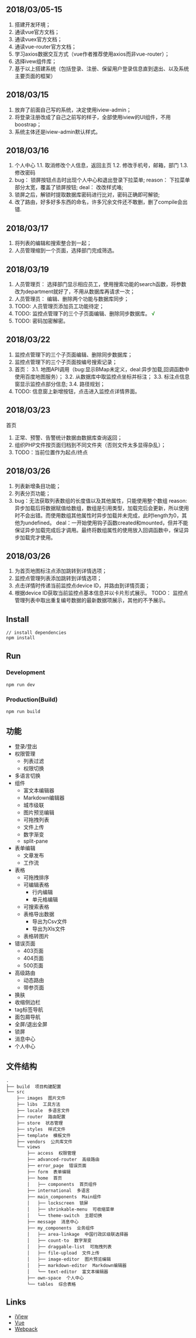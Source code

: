 ## 2018/03/05-15
1. 搭建开发环境；
2. 通读vue官方文档；
3. 通读vuex官方文档；
4. 通读vue-router官方文档；
5. 学习axios数据交互方式（vue作者推荐使用axios而非vue-router）；
6. 选择ivew组件库；
7. 基于以上搭建系统（包括登录、注册、保留用户登录信息直到退出、以及系统主要页面的框架）

## 2018/03/15
1. 放弃了前面自己写的系统，决定使用iview-admin；
2. 将登录注册改成了自己之前写的样子，全部使用iview的UI组件，不用boostrap；
3. 系统主体还是iview-admin默认样式。

## 2018/03/16
1. 个人中心
1.1. 取消修改个人信息，返回主页
1.2. 修改手机号，邮箱，部门
1.3. 修改密码
2. bug： 锁屏按钮点击时出现个人中心和退出登录下拉菜单;
   reason： 下拉菜单部分太宽，覆盖了锁屏按钮;
   deal： 改改样式咯;
3. 锁屏之后，解锁时提取数据库密码进行比对，密码正确即可解锁;
4. 改了路由，好多好多东西的命名，许多冗余文件还不敢删，删了compile会出错.

## 2018/03/17
1. 将列表的编辑和搜索整合到一起；
2. 人员管理缩到一个页面，选择部门完成筛选。

## 2018/03/19
1. 人员管理页： 选择部门显示相应员工，使用搜索功能的search函数，将参数改为department就好了，不用从数据库再请求一次；
2. 人员管理员： 编辑、删除两个功能与数据库同步；
3. TODO: 人员管理页添加员工功能待定；
4. TODO: 监控点管理下的三个子页面编辑、删除同步数据库。 <span style="color: green; font-size: bolder">√</span>
5. TODO: 密码加密解密。

## 2018/03/22
1. 监控点管理下的三个子页面编辑、删除同步数据库；
2. 监控点管理下的三个子页面按编号搜索记录；
3. 首页： 
    3.1. 地图API调用（bug:显示BMap未定义，deal:异步加载,回调函数中使用百度地图服务）；
    3.2. 从数据库中取监控点坐标并标注；
    3.3. 标注点信息窗显示监控点部分信息;
    3.4. 路径规划；
4. TODO: 信息窗上新增按钮，点击进入监控点详情界面。

## 2018/03/23
首页
1. 正常、预警、告警统计数据由数据库查询返回；
2. 组织PHP文件按页面归档到不同文件夹（否则文件太多显得杂乱）；
3. TODO：当前位置作为起点/终点

## 2018/03/26
1. 列表新增条目功能；
2. 列表分页功能；
3. bug：无法获取列表数组的长度值以及其他属性，只能使用整个数组
   reason: 异步加载后将数据赋值给数组，数组是引用类型，加载完后会更新，所以使用时不会出错。而使用数组其他属性时异步加载并未完成，此时length为0，其他为undefined。
   deal：一开始使用钩子函数created和mounted，但并不能保证异步加载完成后才调用。最终将数组属性的使用放入回调函数中，保证异步加载完才使用。

## 2018/03/26
1. 为首页地图标注点添加跳转到详情选项；
2. 监控点管理列表添加跳转到详情选项；
3. 点击详情时传递当前监控点device ID，并路由到详情页面；
4. 根据device ID获取当前监控点基本信息并以卡片形式展示。
TODO： 监控点管理列表中取出重复编号数据的最新数据项展示，其他的不予展示。

## Install
```bush
// install dependencies
npm install
```
## Run
### Development
```bush
npm run dev
```
### Production(Build)
```bush
npm run build
```

## 功能

- 登录/登出
- 权限管理
    - 列表过滤
    - 权限切换
- 多语言切换
- 组件
    - 富文本编辑器
    - Markdown编辑器
    - 城市级联
    - 图片预览编辑
    - 可拖拽列表
    - 文件上传
    - 数字渐变
    - split-pane
- 表单编辑
    - 文章发布
    - 工作流
- 表格
    - 可拖拽排序
    - 可编辑表格
        - 行内编辑
        - 单元格编辑
    - 可搜索表格
    - 表格导出数据
        - 导出为Csv文件
        - 导出为Xls文件
    - 表格转图片
- 错误页面
    - 403页面
    - 404页面
    - 500页面
- 高级路由
    - 动态路由
    - 带参页面
- 换肤
- 收缩侧边栏
- tag标签导航
- 面包屑导航
- 全屏/退出全屏
- 锁屏
- 消息中心
- 个人中心

## 文件结构
```shell
.
├── build  项目构建配置
└── src
    ├── images  图片文件
    ├── libs  工具方法
    ├── locale  多语言文件
    ├── router  路由配置
    ├── store  状态管理
    ├── styles  样式文件
    ├── template  模板文件
    ├── vendors  公共库文件
    └── views
        ├── access  权限管理
        ├── advanced-router  高级路由
        ├── error_page  错误页面
        ├── form  表单编辑
        ├── home  首页
        │   ├── components  首页组件
        ├── international  多语言
        ├── main_components  Main组件
        │   ├── lockscreen  锁屏
        │   ├── shrinkable-menu  可收缩菜单
        │   └── theme-switch  主题切换
        ├── message  消息中心
        ├── my_components  业务组件
        │   ├── area-linkage  中国行政区级联选择器
        │   ├── count-to  数字渐变
        │   ├── draggable-list  可拖拽列表
        │   ├── file-upload  文件上传
        │   ├── image-editor  图片预览编辑
        │   ├── markdown-editor  Markdown编辑器
        │   └── text-editor  富文本编辑器
        ├── own-space  个人中心
        └── tables  综合表格
```

## Links

- [iView](https://github.com/iview/iview)
- [Vue](https://github.com/vuejs/vue)
- [Webpack](https://github.com/webpack/webpack)
